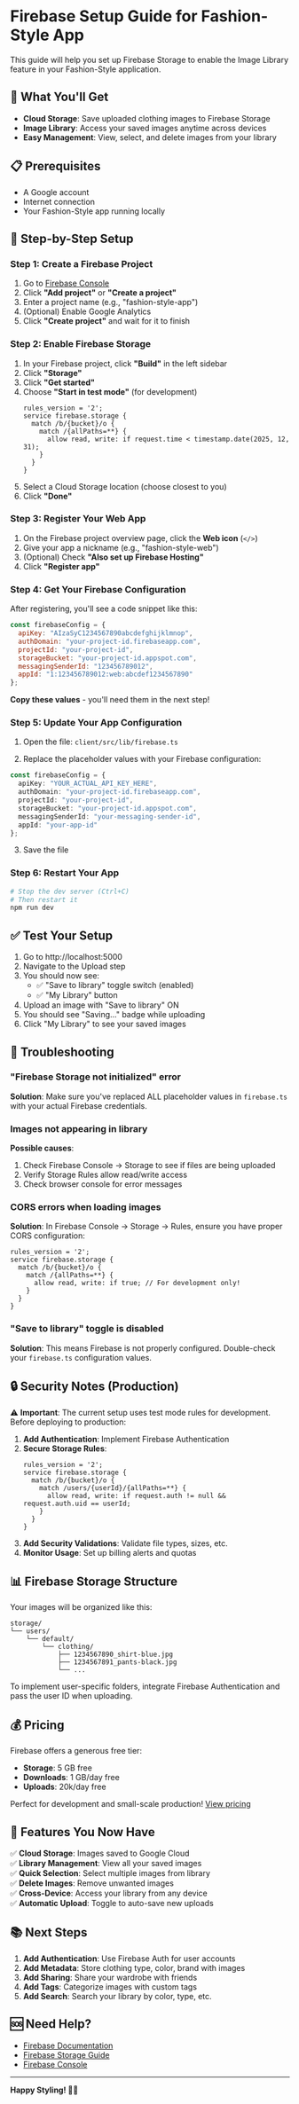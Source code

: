 # Firebase Setup Guide for Fashion-Style App

This guide will help you set up Firebase Storage to enable the Image Library feature in your Fashion-Style application.

## 🎯 What You'll Get

- **Cloud Storage**: Save uploaded clothing images to Firebase Storage
- **Image Library**: Access your saved images anytime across devices
- **Easy Management**: View, select, and delete images from your library

## 📋 Prerequisites

- A Google account
- Internet connection
- Your Fashion-Style app running locally

## 🚀 Step-by-Step Setup

### Step 1: Create a Firebase Project

1. Go to [Firebase Console](https://console.firebase.google.com/)
2. Click **"Add project"** or **"Create a project"**
3. Enter a project name (e.g., "fashion-style-app")
4. (Optional) Enable Google Analytics
5. Click **"Create project"** and wait for it to finish

### Step 2: Enable Firebase Storage

1. In your Firebase project, click **"Build"** in the left sidebar
2. Click **"Storage"**
3. Click **"Get started"**
4. Choose **"Start in test mode"** (for development)
   ```
   rules_version = '2';
   service firebase.storage {
     match /b/{bucket}/o {
       match /{allPaths=**} {
         allow read, write: if request.time < timestamp.date(2025, 12, 31);
       }
     }
   }
   ```
5. Select a Cloud Storage location (choose closest to you)
6. Click **"Done"**

### Step 3: Register Your Web App

1. On the Firebase project overview page, click the **Web icon** (`</>`)
2. Give your app a nickname (e.g., "fashion-style-web")
3. (Optional) Check **"Also set up Firebase Hosting"**
4. Click **"Register app"**

### Step 4: Get Your Firebase Configuration

After registering, you'll see a code snippet like this:

```javascript
const firebaseConfig = {
  apiKey: "AIzaSyC1234567890abcdefghijklmnop",
  authDomain: "your-project-id.firebaseapp.com",
  projectId: "your-project-id",
  storageBucket: "your-project-id.appspot.com",
  messagingSenderId: "123456789012",
  appId: "1:123456789012:web:abcdef1234567890"
};
```

**Copy these values** - you'll need them in the next step!

### Step 5: Update Your App Configuration

1. Open the file: `client/src/lib/firebase.ts`

2. Replace the placeholder values with your Firebase configuration:

```typescript
const firebaseConfig = {
  apiKey: "YOUR_ACTUAL_API_KEY_HERE",
  authDomain: "your-project-id.firebaseapp.com",
  projectId: "your-project-id",
  storageBucket: "your-project-id.appspot.com",
  messagingSenderId: "your-messaging-sender-id",
  appId: "your-app-id"
};
```

3. Save the file

### Step 6: Restart Your App

```bash
# Stop the dev server (Ctrl+C)
# Then restart it
npm run dev
```

## ✅ Test Your Setup

1. Go to http://localhost:5000
2. Navigate to the Upload step
3. You should now see:
   - ✅ "Save to library" toggle switch (enabled)
   - ✅ "My Library" button
4. Upload an image with "Save to library" ON
5. You should see "Saving..." badge while uploading
6. Click "My Library" to see your saved images

## 🔧 Troubleshooting

### "Firebase Storage not initialized" error

**Solution**: Make sure you've replaced ALL placeholder values in `firebase.ts` with your actual Firebase credentials.

### Images not appearing in library

**Possible causes**:
1. Check Firebase Console → Storage to see if files are being uploaded
2. Verify Storage Rules allow read/write access
3. Check browser console for error messages

### CORS errors when loading images

**Solution**: In Firebase Console → Storage → Rules, ensure you have proper CORS configuration:

```
rules_version = '2';
service firebase.storage {
  match /b/{bucket}/o {
    match /{allPaths=**} {
      allow read, write: if true; // For development only!
    }
  }
}
```

### "Save to library" toggle is disabled

**Solution**: This means Firebase is not properly configured. Double-check your `firebase.ts` configuration values.

## 🔒 Security Notes (Production)

⚠️ **Important**: The current setup uses test mode rules for development. Before deploying to production:

1. **Add Authentication**: Implement Firebase Authentication
2. **Secure Storage Rules**:
   ```
   rules_version = '2';
   service firebase.storage {
     match /b/{bucket}/o {
       match /users/{userId}/{allPaths=**} {
         allow read, write: if request.auth != null && request.auth.uid == userId;
       }
     }
   }
   ```
3. **Add Security Validations**: Validate file types, sizes, etc.
4. **Monitor Usage**: Set up billing alerts and quotas

## 📊 Firebase Storage Structure

Your images will be organized like this:

```
storage/
└── users/
    └── default/
        └── clothing/
            ├── 1234567890_shirt-blue.jpg
            ├── 1234567891_pants-black.jpg
            └── ...
```

To implement user-specific folders, integrate Firebase Authentication and pass the user ID when uploading.

## 💰 Pricing

Firebase offers a generous free tier:
- **Storage**: 5 GB free
- **Downloads**: 1 GB/day free
- **Uploads**: 20k/day free

Perfect for development and small-scale production! [View pricing](https://firebase.google.com/pricing)

## 🎉 Features You Now Have

✅ **Cloud Storage**: Images saved to Google Cloud  
✅ **Library Management**: View all your saved images  
✅ **Quick Selection**: Select multiple images from library  
✅ **Delete Images**: Remove unwanted images  
✅ **Cross-Device**: Access your library from any device  
✅ **Automatic Upload**: Toggle to auto-save new uploads  

## 📚 Next Steps

1. **Add Authentication**: Use Firebase Auth for user accounts
2. **Add Metadata**: Store clothing type, color, brand with images
3. **Add Sharing**: Share your wardrobe with friends
4. **Add Tags**: Categorize images with custom tags
5. **Add Search**: Search your library by color, type, etc.

## 🆘 Need Help?

- [Firebase Documentation](https://firebase.google.com/docs)
- [Firebase Storage Guide](https://firebase.google.com/docs/storage)
- [Firebase Console](https://console.firebase.google.com/)

---

**Happy Styling! 👔👗**
